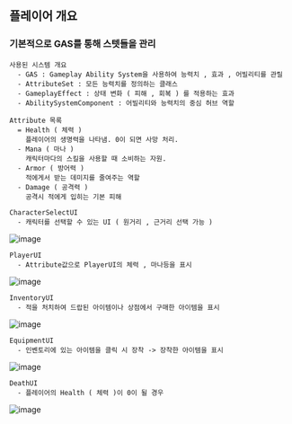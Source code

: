 ## 플레이어 개요

### 기본적으로 GAS를 통해 스텟들을 관리


```
사용된 시스템 개요
  - GAS : Gameplay Ability System을 사용하여 능력치 , 효과 , 어빌리티를 관릴
  - AttributeSet : 모든 능력치를 정의하는 클래스
  - GameplayEffect : 상태 변화 ( 피해 , 회복 ) 를 적용하는 효과
  - AbilitySystemComponent : 어빌리티와 능력치의 중심 허브 역할
```

```
Attribute 목록
  = Health ( 체력 )
    플레이어의 생명력을 나타냄. 0이 되면 사망 처리.
  - Mana ( 마나 )
    캐릭터마다의 스킬을 사용할 때 소비하는 자원.
  - Armor ( 방어력 )
    적에게서 받는 데미지를 줄여주는 역할
  - Damage ( 공격력 )
    공격시 적에게 입히는 기본 피해
```

```
CharacterSelectUI
  - 캐릭터를 선택할 수 있는 UI ( 원거리 , 근거리 선택 가능 )
```
![image](https://github.com/user-attachments/assets/31c9931c-bdc5-4ed8-b96b-e22ad7617a39)

```
PlayerUI
  - Attribute값으로 PlayerUI의 체력 , 마나등을 표시
```
![image](https://github.com/user-attachments/assets/88019e9c-b98d-4181-a1db-1bbec33c1fa3)

```
InventoryUI
  - 적을 처치하여 드랍된 아이템이나 상점에서 구매한 아이템을 표시
```
![image](https://github.com/user-attachments/assets/18258016-ea9f-457c-b2fe-5457316ca07b)

```
EquipmentUI
  - 인벤토리에 있는 아이템을 클릭 시 장착 -> 장착한 아이템을 표시
```
![image](https://github.com/user-attachments/assets/1ae0ba33-2f3d-4654-b10f-9156cce9acea)

```
DeathUI
  - 플레이어의 Health ( 체력 )이 0이 될 경우
```
![image](https://github.com/user-attachments/assets/0132ad27-2bd9-4a39-ab8f-4011b11f534d)

